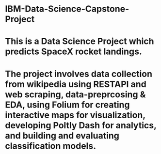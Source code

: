 # IBM-Data-Science-Capstone-Project
# This is a Data Science Project which predicts SpaceX rocket landings.
# The project involves data collection from wikipedia using RESTAPI and web scraping, data-preprcosing & EDA, using Folium for creating interactive maps for visualization, developing Poltly Dash for analytics, and building and evaluating classification models.

